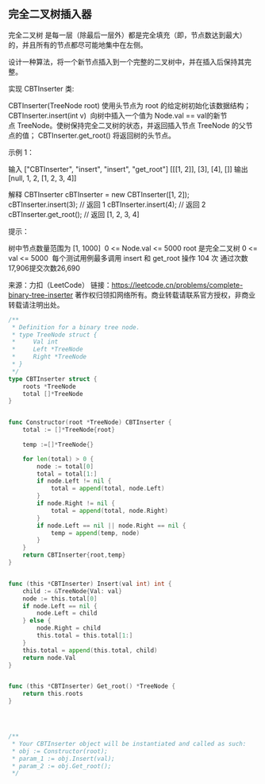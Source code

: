 ## 完全二叉树插入器
完全二叉树 是每一层（除最后一层外）都是完全填充（即，节点数达到最大）的，并且所有的节点都尽可能地集中在左侧。

设计一种算法，将一个新节点插入到一个完整的二叉树中，并在插入后保持其完整。

实现 CBTInserter 类:

CBTInserter(TreeNode root) 使用头节点为 root 的给定树初始化该数据结构；
CBTInserter.insert(int v)  向树中插入一个值为 Node.val == val的新节点 TreeNode。使树保持完全二叉树的状态，并返回插入节点 TreeNode 的父节点的值；
CBTInserter.get_root() 将返回树的头节点。
 

示例 1：



输入
["CBTInserter", "insert", "insert", "get_root"]
[[[1, 2]], [3], [4], []]
输出
[null, 1, 2, [1, 2, 3, 4]]

解释
CBTInserter cBTInserter = new CBTInserter([1, 2]);
cBTInserter.insert(3);  // 返回 1
cBTInserter.insert(4);  // 返回 2
cBTInserter.get_root(); // 返回 [1, 2, 3, 4]
 

提示：

树中节点数量范围为 [1, 1000] 
0 <= Node.val <= 5000
root 是完全二叉树
0 <= val <= 5000 
每个测试用例最多调用 insert 和 get_root 操作 104 次
通过次数17,906提交次数26,690

来源：力扣（LeetCode）
链接：https://leetcode.cn/problems/complete-binary-tree-inserter
著作权归领扣网络所有。商业转载请联系官方授权，非商业转载请注明出处。
```go
/**
 * Definition for a binary tree node.
 * type TreeNode struct {
 *     Val int
 *     Left *TreeNode
 *     Right *TreeNode
 * }
 */
type CBTInserter struct {
    roots *TreeNode
    total []*TreeNode
}


func Constructor(root *TreeNode) CBTInserter {
    total := []*TreeNode{root}
    
    temp :=[]*TreeNode{}

    for len(total) > 0 {
        node := total[0]
        total = total[1:]
        if node.Left != nil {
            total = append(total, node.Left)
        }
        if node.Right != nil {
            total = append(total, node.Right)
        }
        if node.Left == nil || node.Right == nil {
            temp = append(temp, node)
        }
    }
    return CBTInserter{root,temp}
}


func (this *CBTInserter) Insert(val int) int {
    child := &TreeNode{Val: val}
    node := this.total[0]
    if node.Left == nil {
        node.Left = child
    } else {
        node.Right = child
        this.total = this.total[1:]
    }
    this.total = append(this.total, child)
    return node.Val    
}


func (this *CBTInserter) Get_root() *TreeNode {
    return this.roots
}




/**
 * Your CBTInserter object will be instantiated and called as such:
 * obj := Constructor(root);
 * param_1 := obj.Insert(val);
 * param_2 := obj.Get_root();
 */
```
